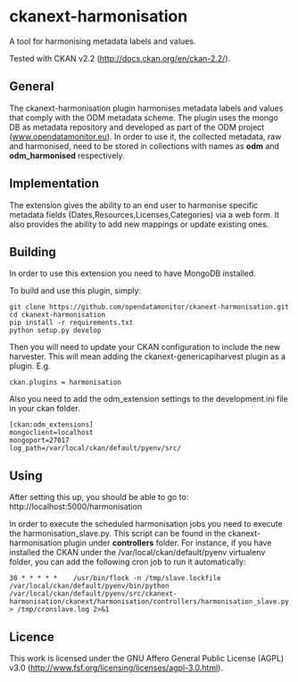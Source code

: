 ckanext-harmonisation
======================

A tool for harmonising metadata labels and values.

Tested with CKAN v2.2 (http://docs.ckan.org/en/ckan-2.2/).

General
--------
The ckanext-harmonisation plugin harmonises metadata labels and values that comply with the ODM metadata scheme.
The plugin uses the mongo DB as metadata repository and developed as part of the ODM project (www.opendatamonitor.eu).
In order to use it, the collected metadata, raw and harmonised, need to be stored in collections with names as **odm** and **odm_harmonised** respectively.

Implementation
---------------

The extension gives the ability to an end user to harmonise specific metadata fields (Dates,Resources,Licenses,Categories) via a web form. It also provides the ability to add new mappings or update existing ones. 

Building
---------

In order to use this extension you need to have MongoDB installed.

To build and use this plugin, simply:

    git clone https://github.com/opendatamonitor/ckanext-harmonisation.git
    cd ckanext-harmonisation
    pip install -r requirements.txt
    python setup.py develop

Then you will need to update your CKAN configuration to include the new harvester.  This will mean adding the
ckanext-genericapiharvest plugin as a plugin.  E.g.

    ckan.plugins = harmonisation

Also you need to add the odm_extension settings to the development.ini file in your ckan folder.  

    [ckan:odm_extensions]
    mongoclient=localhost
    mongoport=27017
    log_path=/var/local/ckan/default/pyenv/src/

Using
---------

After setting this up, you should be able to go to:
    http://localhost:5000/harmonisation

In order to execute the scheduled harmonisation jobs you need to execute the harmonisation_slave.py. This script can be found in the ckanext-harmonisation plugin under **controllers** folder. For instance, if you have installed the CKAN under the /var/local/ckan/default/pyenv virtualenv folder, you can add the following cron job to run it automatically:

    30 * * * * *    /usr/bin/flock -n /tmp/slave.lockfile /var/local/ckan/default/pyenv/bin/python /var/local/ckan/default/pyenv/src/ckanext-harmonisation/ckanext/harmonisation/controllers/harmonisation_slave.py > /tmp/cronslave.log 2>&1


Licence
---------

This work is licensed under the GNU Affero General Public License (AGPL) v3.0 (http://www.fsf.org/licensing/licenses/agpl-3.0.html).

